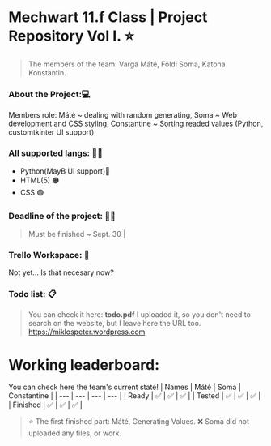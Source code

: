 # Mechwart 11.f Class | Project Repository Vol I. ⭐
> The members of the team: Varga Máté, Földi Soma, Katona Konstantin.
### About the Project:💻
Members role: Máté ~ dealing with random generating, Soma ~ Web development and CSS styling, Constantine ~ Sorting readed values (Python, customtkinter UI support)
### All supported langs: 👨‍💻 
- Python(MayB UI support)🔵
- HTML(5)                 🟠
- CSS                      🟢
### Deadline of the project: 📆🍂
> Must be finished ~ Sept. 30 |
### Trello Workspace: 📮
Not yet... Is that necesary now?
### Todo list: 📋
> You can check it here: **todo.pdf**
I uploaded it, so you don't need to search on the website, but I leave here the URL too.
https://miklospeter.wordpress.com 
# Working leaderboard:
You can check here the team's current state!
| Names    |   Máté    |    Soma    |  Constantine  |
|    ---   |    ---    |    ---     |      ---      |
| Ready    |    ✅    |     ✅     |        ✅     |
| Tested   |    ✅    |     ✅     |        ✅     |
| Finished |    ✅    |     ✅     |        ✅     |

>⭐ The first finished part: Máté, Generating Values.
>❌ Soma did not uploaded any files, or work.